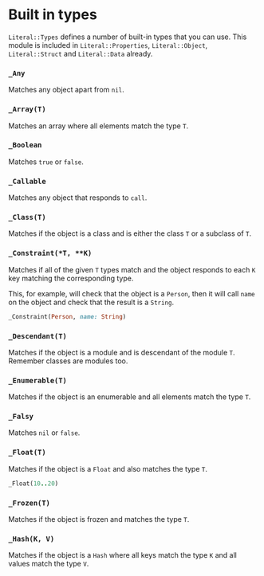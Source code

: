 
# Built in types

`Literal::Types` defines a number of built-in types that you can use. This module is included in `Literal::Properties`, `Literal::Object`, `Literal::Struct` and `Literal::Data` already.

### `_Any`

Matches any object apart from `nil`.

### `_Array(T)`

Matches an array where all elements match the type `T`.

### `_Boolean`

Matches `true` or `false`.

### `_Callable`

Matches any object that responds to `call`.

### `_Class(T)`

Matches if the object is a class and is either the class `T` or a subclass of `T`.

### `_Constraint(*T, **K)`

Matches if all of the given `T` types match and the object responds to each `K` key matching the corresponding type.

This, for example, will check that the object is a `Person`, then it will call `name` on the object and check that the result is a `String`.

```ruby
_Constraint(Person, name: String)
```

### `_Descendant(T)`

Matches if the object is a module and is descendant of the module `T`. Remember classes are modules too.

### `_Enumerable(T)`

Matches if the object is an enumerable and all elements match the type `T`.

### `_Falsy`

Matches `nil` or `false`.

### `_Float(T)`

Matches if the object is a `Float` and also matches the type `T`.

```ruby
_Float(10..20)
```

### `_Frozen(T)`

Matches if the object is frozen and matches the type `T`.

### `_Hash(K, V)`

Matches if the object is a `Hash` where all keys match the type `K` and all values match the type `V`.
